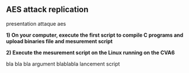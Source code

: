 ## AES attack replication

presentation attaque aes

**1) On your computer, execute the first script to compile C programs and upload binaries file and mesurement script**

**2) Execute the mesurement script on the Linux running on the CVA6**

bla bla bla
argument
blablabla lancement script